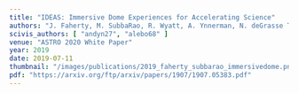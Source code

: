 ```yaml
---
title: "IDEAS: Immersive Dome Experiences for Accelerating Science"
authors: "J. Faherty, M. SubbaRao, R. Wyatt, A. Ynnerman, N. deGrasse Tyson, A. Geller, M. Weber, P. Rosenfield, W. Steffen, G. Stoeckle, D. Weiskopf, M. Magnor, P. Williams, B. Abbott, L. Marchetti, T. Jarrett, J. Fay, J. Peek, O. Graur, P. Durrell, D. Homeier, H. Preston, T. Müller, J. Vos, D. Brown, P. Giorla, E. Rice, D. Bardalez Gagliuffi, A. Bock, J. Hedberg, D. Rosen, C. Emmart"
scivis_authors: [ "andyn27", "alebo68" ]
venue: "ASTRO 2020 White Paper"
year: 2019
date: 2019-07-11
thumbnail: "/images/publications/2019_faherty_subbarao_immersivedome.png"
pdf: "https://arxiv.org/ftp/arxiv/papers/1907/1907.05383.pdf"
---
```

